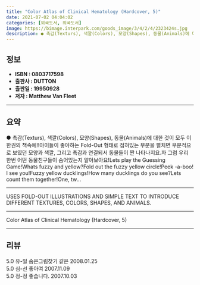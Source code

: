 ```yaml
---
title: "Color Atlas of Clinical Hematology (Hardcover, 5)"
date: 2021-07-02 04:04:02
categories: [외국도서, 외국도서]
image: https://bimage.interpark.com/goods_image/3/4/2/4/2323424s.jpg
description: ● 촉감(Texturs), 색깔(Colors), 모양(Shapes), 동물(Animals)에 대한 것이 모두 이 한권의 책속에!!아이들이 좋아하는 Fold-Out 형태로 접혀있는 부분을 펼치면 부분적으로 보였던 모양과 색깔, 그리고 촉감과 연결되서 동물들이 짠 나타나지요.자 그럼 우리
---
```


## **정보**

- **ISBN : 0803717598**
- **출판사 : DUTTON**
- **출판일 : 19950928**
- **저자 : Matthew Van Fleet**

------



## **요약**

●  촉감(Texturs), 색깔(Colors), 모양(Shapes), 동물(Animals)에 대한 것이 모두 이 한권의 책속에!!아이들이 좋아하는 Fold-Out 형태로 접혀있는 부분을 펼치면 부분적으로 보였던 모양과 색깔, 그리고 촉감과 연결되서 동물들이 짠 나타나지요.자 그럼 우리 한번 어떤 동물친구들이 숨어있는지 알아보아요!Lets play the Guessing Game!Whats fuzzy and yellow?Fold out the fuzzy yellow circle!Peek -a-boo! I see you!Fuzzy yellow ducklings!How many ducklings do you see?Lets count them together!One, tw...

------

USES FOLD-OUT ILLUSTRATIONS AND SIMPLE TEXT TO INTRODUCE DIFFERENT TEXTURES, COLORS, SHAPES, AND ANIMALS.

------


Color Atlas of Clinical Hematology (Hardcover, 5) 

------


## **리뷰** 

5.0 유-일 숨은그림찾기 같은  2008.01.25 <br/>5.0 심-선 좋아여 2007.11.09 <br/>5.0 정-정 좋습니다. 2007.10.03 <br/>